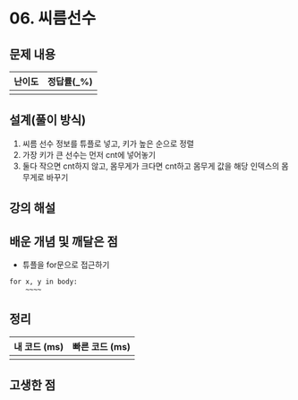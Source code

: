  # 06. 씨름선수

## 문제 내용


| 난이도 | 정답률(\_%) |
| :----: | :---------: |
|        |             |

## 설계(풀이 방식)
1. 씨름 선수 정보를 튜플로 넣고, 키가 높은 순으로 정렬
2. 가장 키가 큰 선수는 먼저 cnt에 넣어놓기
3. 둘다 작으면 cnt하지 않고, 몸무게가 크다면 cnt하고 몸무게 값을 해당 인덱스의 몸무게로 바꾸기

## 강의 해설

## 배운 개념 및 깨달은 점
- 튜플을 for문으로 접근하기
```
for x, y in body:
    ~~~~
```

## 정리

| 내 코드 (ms) | 빠른 코드 (ms) |
| :----------: | :------------: |
|              |                |

## 고생한 점